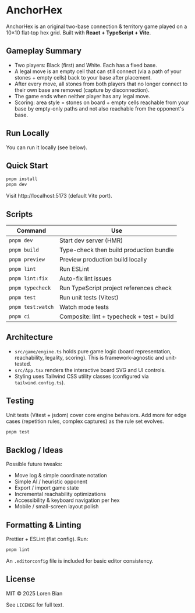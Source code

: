 # AnchorHex

AnchorHex is an original two-base connection & territory game played on a 10×10 flat‑top hex grid. Built with **React + TypeScript + Vite**.

## Gameplay Summary

- Two players: Black (first) and White. Each has a fixed base.
- A legal move is an empty cell that can still connect (via a path of your stones + empty cells) back to your base after placement.
- After every move, all stones from both players that no longer connect to their own base are removed (capture by disconnection).
- The game ends when neither player has any legal move.
- Scoring: area style = stones on board + empty cells reachable from your base by empty-only paths and not also reachable from the opponent's base.

## Run Locally

You can run it locally (see below).

## Quick Start

```bash
pnpm install
pnpm dev
```

Visit http://localhost:5173 (default Vite port).

## Scripts

| Command           | Use                                        |
| ----------------- | ------------------------------------------ |
| `pnpm dev`        | Start dev server (HMR)                     |
| `pnpm build`      | Type-check then build production bundle    |
| `pnpm preview`    | Preview production build locally           |
| `pnpm lint`       | Run ESLint                                 |
| `pnpm lint:fix`   | Auto-fix lint issues                       |
| `pnpm typecheck`  | Run TypeScript project references check    |
| `pnpm test`       | Run unit tests (Vitest)                    |
| `pnpm test:watch` | Watch mode tests                           |
| `pnpm ci`         | Composite: lint + typecheck + test + build |

## Architecture

- `src/game/engine.ts` holds pure game logic (board representation, reachability, legality, scoring). This is framework-agnostic and unit-tested.
- `src/App.tsx` renders the interactive board SVG and UI controls.
- Styling uses Tailwind CSS utility classes (configured via `tailwind.config.ts`).

## Testing

Unit tests (Vitest + jsdom) cover core engine behaviors. Add more for edge cases (repetition rules, complex captures) as the rule set evolves.

```bash
pnpm test
```

## Backlog / Ideas

Possible future tweaks:

- Move log & simple coordinate notation
- Simple AI / heuristic opponent
- Export / import game state
- Incremental reachability optimizations
- Accessibility & keyboard navigation per hex
- Mobile / small-screen layout polish

## Formatting & Linting

Prettier + ESLint (flat config). Run:

```bash
pnpm lint
```

An `.editorconfig` file is included for basic editor consistency.

## License

MIT © 2025 Loren Bian

See `LICENSE` for full text.
